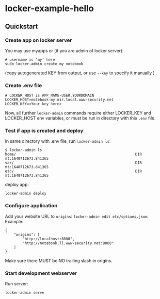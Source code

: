 # locker-example-hello

## Quickstart

### Create app on locker server 
You may use myapps or (if you are admin of locker server):
~~~
# username is 'my' here
sudo locker-admin create my notebook
~~~

(copy autogenerated KEY from output, or use `--key` to specify it manually )

### Create .env file
~~~
# LOCKER_HOST is APP_NAME-USER.YOURDOMAIN
LOCKER_HOST=notebook-my.mir.local.www-security.net
LOCKER_KEY=<Your key here>
~~~

Now, all further `locker-admin` commands require either LOCKER_KEY and LOCKER_HOST env variables, or must be run in directory with this `.env` file.

### Test if app is created and deploy
In same directory with .env file, run `locker-admin ls`:
~~~
$ locker-admin ls 
home/                                                       DIR mt:1640712673.841365
var/                                                        DIR mt:1640712673.841365
etc/                                                        DIR mt:1640712673.841365
~~~

deploy app:
~~~
locker-admin deploy
~~~

### Configure application
Add your website URL to `origins`: `locker-admin edit etc/options.json`. Example:
~~~
{
    "origins": [
	    "http://localhost:8000",
	    "http://notebook.ll.www-security.net:8000"
    ]
}
~~~
Make sure there MUST be NO trailing slash in origins.


### Start development webserver
Run server:
~~~
locker-admin serve
~~~
